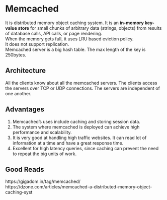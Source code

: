 <h1>Memcached</h1>
  <p>It is distributed memory object caching system. 
    It is an <b>in-memory key-value store</b> for small chunks of arbitrary data (strings, objects) from results of database calls, API calls, or page rendering.<br/>
    When the memory gets full, it uses LRU based eviction policy. <br/>
    It does not support replication. <br/>
    Memcached server is a big hash table. The max length of the key is 250bytes.
  </p>
  <h2>Architecture</h2>
    <p> All the clients know about all the memcached servers. The clients access the servers over TCP or UDP connections.
      The servers are independent of one another. 
    </p>
  <h2>Advantages</h2>
    <ol>
      <li>Memcached’s uses include caching and storing session data.</li>
      <li>The system where memcached is deployed can achieve high performance and scalability.</li>
      <li>It is very good at handling high traffic websites. It can read lot of information at a time and have a great response time.</li>
      <li>Excellent for high latency queries, since caching can prevent the need to repeat the big units of work.</li>
    </ol>
  <h2>Good Reads</h2>
  https://gigadom.in/tag/memcached/  <br/>
  https://dzone.com/articles/memcached-a-distributed-memory-object-caching-syst
  